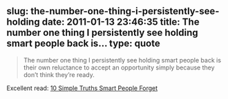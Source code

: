 slug: the-number-one-thing-i-persistently-see-holding
date: 2011-01-13 23:46:35
title: The number one thing I persistently see holding smart people back is...
type: quote
---

> The number one thing I persistently see holding smart people back is their own reluctance to accept an opportunity simply because they don’t think they’re ready.

Excellent read: [10 Simple Truths Smart People Forget](http://www.marcandangel.com/2011/01/10/10-simple-truths-smart-people-forget/)
